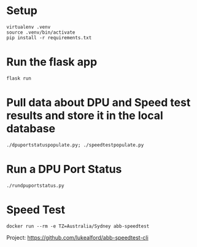 # Setup
```
virtualenv .venv
source .venv/bin/activate
pip install -r requirements.txt
```

# Run the flask app
```
flask run
```

# Pull data about DPU and Speed test results and store it in the local database
```
./dpuportstatuspopulate.py; ./speedtestpopulate.py
```

# Run a DPU Port Status
```
./rundpuportstatus.py
```

# Speed Test
```
docker run --rm -e TZ=Australia/Sydney abb-speedtest
```
Project: https://github.com/lukealford/abb-speedtest-cli
